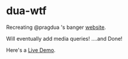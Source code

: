 # dua-wtf
Recreating @pragdua 's banger [website](https://www.dua.wtf/).

Will eventually add media queries! ....and Done!

Here's a [Live Demo](https://udqy.github.io/dua-wtf/).
